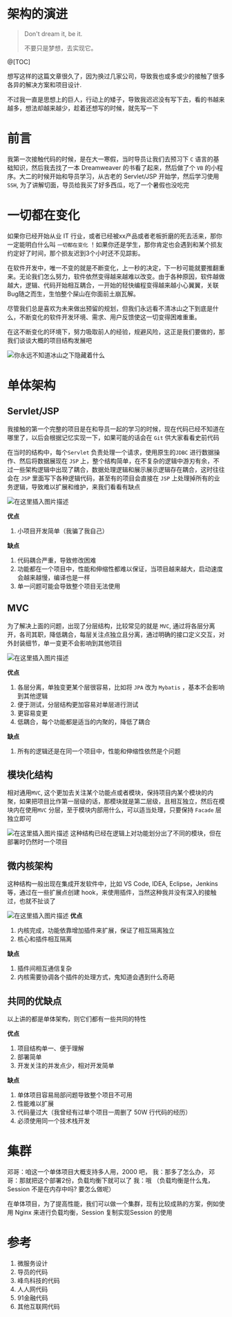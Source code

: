 <h1> 架构的演进 </h1>

> Don't dream it, be it.
> 
> 不要只是梦想，去实现它。


@[TOC]

想写这样的这篇文章很久了，因为换过几家公司，导致我也或多或少的接触了很多各异的解决方案和项目设计. 

不过我一直是思想上的巨人，行动上的矮子，导致我迟迟没有写下去，看的书越来越多，想法却越来越少，趁着还想写的时候，就先写一下

# 前言

我第一次接触代码的时候，是在大一寒假，当时导员让我们去预习下 `C` 语言的基础知识，然后我去找了一本 Dreamweaver 的书看了起来，然后做了个 `VB` 的小程序。大二的时候开始和导员学习，从古老的 Servlet/JSP 开始学，然后学习使用`SSH`, 为了讲解切面，导员给我买了好多西瓜，吃了一个暑假也没吃完

# 一切都在变化

如果你已经开始从业 IT 行业，或者已经被xx产品或者老板折磨的死去活来，那你一定能明白什么叫 `一切都在变化` ！如果你还是学生，那你肯定也会遇到和某个损友约定好了时间，那个损友迟到3个小时还不见踪影。

在软件开发中，唯一不变的就是不断变化，上一秒的决定，下一秒可能就要推翻重来。无论我们怎么努力，软件依然变得越来越难以改变。由于各种原因，软件越做越大，逻辑、代码开始相互耦合，一开始的轻快编程变得越来越小心翼翼，关联Bug随之而生，生怕整个屎山在你面前土崩瓦解。

尽管我们总是喜欢为未来做出预留的规划，但我们永远看不清冰山之下到底是什么，不断变化的软件开发环境、需求、用户反馈使这一切变得困难重重。

在这不断变化的环境下，努力吸取前人的经验，规避风险，这正是我们要做的，那我们谈谈大概的项目结构发展吧


![你永远不知道冰山之下隐藏着什么](https://img-blog.csdnimg.cn/20200810224032307.png?x-oss-process=image/watermark,type_ZmFuZ3poZW5naGVpdGk,shadow_10,text_aHR0cHM6Ly9ibG9nLmNzZG4ubmV0L3p5bmRldg==,size_16,color_FFFFFF,t_70#pic_center)

# 单体架构

## Servlet/JSP

我接触的第一个完整的项目是在和导员一起的学习的时候，现在代码已经不知道在哪里了，以后会根据记忆实现一下，如果可能的话会在 `Git` 供大家看看史前代码

在当时的结构中，每个`Servlet` 负责处理一个请求，使用原生的`JDBC` 进行数据操作、然后将数据展现在 `JSP` 上，整个结构简单，在不复杂的逻辑中游刃有余，不过一些架构逻辑中出现了耦合，数据处理逻辑和展示展示逻辑存在耦合，这时往往会在 `JSP` 里面写下各种逻辑代码，甚至有的项目会直接在 `JSP` 上处理掉所有的业务逻辑，导致难以扩展和维护，来我们看看有缺点

![在这里插入图片描述](https://img-blog.csdnimg.cn/20200810235515258.png?x-oss-process=image/watermark,type_ZmFuZ3poZW5naGVpdGk,shadow_10,text_aHR0cHM6Ly9ibG9nLmNzZG4ubmV0L3p5bmRldg==,size_16,color_FFFFFF,t_70#pic_center)


**优点**

1. 小项目开发简单（我骗了我自己）

**缺点**

1. 代码耦合严重，导致修改困难
2. 功能都在一个项目中，性能和伸缩性都难以保证，当项目越来越大，启动速度会越来越慢，编译也是一样
3. 单一问题可能会导致整个项目无法使用

## MVC

为了解决上面的问题，出现了分层结构，比较常见的就是 `MVC`, 通过将各层分离开，各司其职，降低耦合，每层关注点独立且分离，通过明确的接口定义交互，对外封装细节，单一变更不会影响到其他项目

![在这里插入图片描述](https://img-blog.csdnimg.cn/20200811000225530.png?x-oss-process=image/watermark,type_ZmFuZ3poZW5naGVpdGk,shadow_10,text_aHR0cHM6Ly9ibG9nLmNzZG4ubmV0L3p5bmRldg==,size_16,color_FFFFFF,t_70#pic_center)


**优点**

1. 各层分离，单独变更某个层很容易，比如将 `JPA` 改为 `Mybatis` ，基本不会影响到其他逻辑
2. 便于测试，分层结构更加容易对单层进行测试
3. 更容易变更
4. 低耦合，每个功能都是适当的内聚的，降低了耦合

**缺点**

1. 所有的逻辑还是在同一个项目中，性能和伸缩性依然是个问题

## 模块化结构

相对通用`MVC`, 这个更加去关注某个功能点或者模块，保持项目内某个模块的内聚，如果把项目比作第一层级的话，那模块就是第二层级，且相互独立，然后在模块内在使用`MVC` 分层，至于模块内部用什么，可以适当处理，只要保持 `Facade` 层独立即可

![在这里插入图片描述](https://img-blog.csdnimg.cn/20200810234420890.png?x-oss-process=image/watermark,type_ZmFuZ3poZW5naGVpdGk,shadow_10,text_aHR0cHM6Ly9ibG9nLmNzZG4ubmV0L3p5bmRldg==,size_16,color_FFFFFF,t_70#pic_center)
这种结构已经在逻辑上对功能划分出了不同的模块，但在部署时仍然时一个项目

## 微内核架构

这种结构一般出现在集成开发软件中，比如 VS Code, IDEA, Eclipse，Jenkins 等，通过在一些扩展点创建 hook，来使用插件，当然这种我并没有深入的接触过，也就不扯谈了

![在这里插入图片描述](https://img-blog.csdnimg.cn/20200811000803834.png?x-oss-process=image/watermark,type_ZmFuZ3poZW5naGVpdGk,shadow_10,text_aHR0cHM6Ly9ibG9nLmNzZG4ubmV0L3p5bmRldg==,size_16,color_FFFFFF,t_70#pic_center)
**优点**

1. 内核完成，功能依靠增加插件来扩展，保证了相互隔离独立
2. 核心和插件相互隔离

**缺点**

1. 插件间相互通信复杂
2. 内核需要协调各个插件的处理方式，鬼知道会遇到什么奇葩

## 共同的优缺点

以上讲的都是单体架构，则它们都有一些共同的特性

**优点**

1. 项目结构单一、便于理解
2. 部署简单
3. 开发关注的并发点少，相对开发简单

**缺点**

1. 单体项目容易局部问题导致整个项目不可用
2. 性能难以扩展
3. 代码量过大（我曾经有过单个项目一周删了 50W 行代码的经历）
4. 必须使用同一个技术栈开发

# 集群

邓哥：咱这一个单体项目大概支持多人用，2000 吧，
我：那多了怎么办，
邓哥：那就把这个部署2份，负载均衡下就可以了
我：哦 （负载均衡是什么鬼，Session 不是在内存中吗? 要怎么做呢）

在单体项目，为了提高性能，我们可以做一个集群，现有比较成熟的方案，例如使用 Nginx 来进行负载均衡，Session 复制实现Session 的使用

# 参考

1. 微服务设计
2. 导员的代码
3. 峰鸟科技的代码
4. 人人网代码
5. 91金融代码
6. 其他互联网代码
